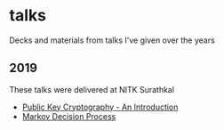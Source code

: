 # talks
Decks and materials from talks I've given over the years

## 2019 
These talks were delivered at NITK Surathkal
 - [Public Key Cryptography - An Introduction](2019/Public_Key_Cryptography_An_Introduction.pdf)
 - [Markov Decision Process](2019/Markov_Decision_Process.pdf)


